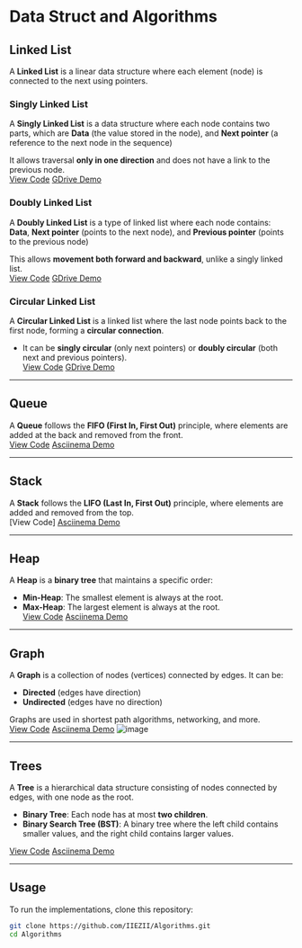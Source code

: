 # Data Struct and Algorithms

## Linked List  
A **Linked List** is a linear data structure where each element (node) is connected to the next using pointers.

### **Singly Linked List**  
A **Singly Linked List** is a data structure where each node contains two parts, which are **Data** (the value stored in the node), 
and **Next pointer** (a reference to the next node in the sequence)  

It allows traversal **only in one direction** and does not have a link to the previous node.  
[View Code](https://github.com/IIEZII/Algorithms/blob/master/SinglyLinkedList.py) [GDrive Demo](https://drive.google.com/file/d/1eZ8bqGU4vFPQsScWnCGOCol-labTKaGh/view?usp=sharing)

### **Doubly Linked List**  
A **Doubly Linked List** is a type of linked list where each node contains: **Data**, **Next pointer** (points to the next node), and **Previous pointer** (points to the previous node)  

This allows **movement both forward and backward**, unlike a singly linked list.  
[View Code](https://github.com/IIEZII/Algorithms/blob/master/DoublyLinkedList.py) [GDrive Demo](https://drive.google.com/file/d/1IjiouD2fD89HBYQbw_Y38l_SWM0ghBwc/view?usp=drive_link)

### **Circular Linked List**  
A **Circular Linked List** is a linked list where the last node points back to the first node, forming a **circular connection**.  
- It can be **singly circular** (only next pointers) or **doubly circular** (both next and previous pointers).  
[View Code](https://github.com/IIEZII/Algorithms/blob/master/CircularLinkedList.py) [GDrive Demo](https://drive.google.com/file/d/1ZvoXpHM3DYFw3TdvsvOf9pxiQhUINSId/view?usp=drive_link)

---

## **Queue**  
A **Queue** follows the **FIFO (First In, First Out)** principle, where elements are added at the back and removed from the front.  
[View Code](https://github.com/IIEZII/Algorithms/blob/master/queue.py) [Asciinema Demo](https://asciinema.org/a/qe88UlryRtQFu4GvH1utaK18c)

---

## **Stack**  
A **Stack** follows the **LIFO (Last In, First Out)** principle, where elements are added and removed from the top.  
[View Code] [Asciinema Demo](https://asciinema.org/a/YP97ZbLmWoajNkAjQEfUQ9kVg)

---

## **Heap**  
A **Heap** is a **binary tree** that maintains a specific order:  
- **Min-Heap**: The smallest element is always at the root.  
- **Max-Heap**: The largest element is always at the root.  
[View Code](https://github.com/IIEZII/Algorithms/blob/master/heap.py) [Asciinema Demo](https://asciinema.org/a/Xhex70qccIsqAJ5Pv5l86QFFP)

---

## **Graph**  
A **Graph** is a collection of nodes (vertices) connected by edges. It can be:  
- **Directed** (edges have direction)  
- **Undirected** (edges have no direction)  

Graphs are used in shortest path algorithms, networking, and more.  
[View Code](https://github.com/IIEZII/Algorithms/blob/master/graph.py) [Asciinema Demo](https://asciinema.org/a/w4cJ4uuae3CIJUwyzgm1nXJeV)
![image](https://github.com/user-attachments/assets/eb763eac-c9ff-425a-8873-35710a2d40ba)

---

## **Trees**  
A **Tree** is a hierarchical data structure consisting of nodes connected by edges, with one node as the root.  
- **Binary Tree**: Each node has at most **two children**.  
- **Binary Search Tree (BST)**: A binary tree where the left child contains smaller values, and the right child contains larger values.  

[View Code](https://github.com/IIEZII/Algorithms/blob/master/binary_tree.py) [Asciinema Demo](<https://asciinema.org/a/br7xlQyAplZLw4o0qHt80zGNw>)

---

## **Usage**  
To run the implementations, clone this repository:  
```sh
git clone https://github.com/IIEZII/Algorithms.git
cd Algorithms
